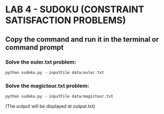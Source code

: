 # LAB 4 - SUDOKU (CONSTRAINT SATISFACTION PROBLEMS)
## Copy the command and run it in the terminal or command prompt

### Solve the euler.txt problem:
```python
python sudoku.py --inputFile data/euler.txt
```

### Solve the magictour.txt problem:
```python
python sudoku.py --inputFile data/magictour.txt
```

(The output will be displayed at output.txt)